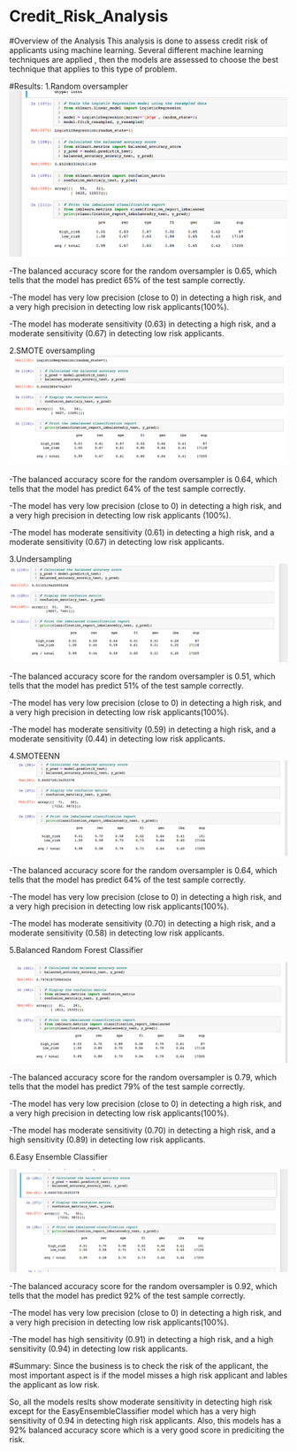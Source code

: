 # Credit_Risk_Analysis

#Overview of the Analysis
This analysis is done to assess credit risk of applicants using machine learning. Several different machine learning techniques are applied , then the models are assessed to choose the best technique that applies to this type of problem.

#Results: 
1.Random oversampler
![](https://github.com/mdabbous88/Credit_Risk_Analysis/blob/main/Random%20oversampler.png)

-The balanced accuracy score for the random oversampler is 0.65, which tells that the model has predict 65% of the test sample correctly. 

-The model has very low precision (close to 0) in detecting a high risk, and a very high precision in detecting low risk applicants(100%).

-The model has moderate sensitivity (0.63) in detecting a high risk, and a moderate sensitivity (0.67) in detecting low risk applicants.


2.SMOTE oversampling
![](https://github.com/mdabbous88/Credit_Risk_Analysis/blob/main/SMOTE.png)

-The balanced accuracy score for the random oversampler is 0.64, which tells that the model has predict 64% of the test sample correctly. 

-The model has very low precision (close to 0) in detecting a high risk, and a very high precision in detecting low risk applicants (100%).

-The model has moderate sensitivity (0.61) in detecting a high risk, and a moderate sensitivity (0.67) in detecting low risk applicants.


3.Undersampling
![](https://github.com/mdabbous88/Credit_Risk_Analysis/blob/main/undersampling.png)

-The balanced accuracy score for the random oversampler is 0.51, which tells that the model has predict 51% of the test sample correctly. 

-The model has very low precision (close to 0) in detecting a high risk, and a very high precision in detecting low risk applicants(100%).

-The model has moderate sensitivity (0.59) in detecting a high risk, and a moderate sensitivity (0.44) in detecting low risk applicants.


4.SMOTEENN
![](https://github.com/mdabbous88/Credit_Risk_Analysis/blob/main/SMOTEEN.png)

-The balanced accuracy score for the random oversampler is 0.64, which tells that the model has predict 64% of the test sample correctly. 

-The model has very low precision (close to 0) in detecting a high risk, and a very high precision in detecting low risk applicants(100%).

-The model has moderate sensitivity (0.70) in detecting a high risk, and a moderate sensitivity (0.58) in detecting low risk applicants.


5.Balanced Random Forest Classifier

![](https://github.com/mdabbous88/Credit_Risk_Analysis/blob/main/Balanced%20Random%20Forest%20Classifier.png)

-The balanced accuracy score for the random oversampler is 0.79, which tells that the model has predict 79% of the test sample correctly. 

-The model has very low precision (close to 0) in detecting a high risk, and a very high precision in detecting low risk applicants(100%).

-The model has moderate sensitivity (0.70) in detecting a high risk, and a high sensitivity (0.89) in detecting low risk applicants.

6.Easy Ensemble Classifier

![](https://github.com/mdabbous88/Credit_Risk_Analysis/blob/main/EasyEnsembleClassifier.png)

-The balanced accuracy score for the random oversampler is 0.92, which tells that the model has predict 92% of the test sample correctly. 

-The model has very low precision (close to 0) in detecting a high risk, and a very high precision in detecting low risk applicants(100%).

-The model has high sensitivity (0.91) in detecting a high risk, and a high sensitivity (0.94) in detecting low risk applicants.



#Summary:
Since the business is to check the risk of the applicant, the most important aspect is if the model misses a high risk applicant and lables the applicant as low risk.

So, all the models reslts show moderate sensitivity in detecting high risk except for the EasyEnsembleClassifier model which has a very high sensitivity of 0.94 in detecting high risk applicants. Also, this models has a 92% balanced accuracy score which is a very good score in prediciting the risk.

